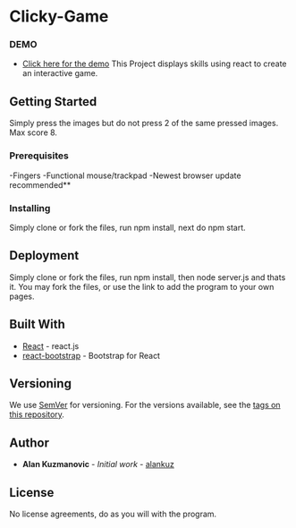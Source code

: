 # Clicky-Game

### DEMO 

* [Click here for the demo](https://flapjack-clicker.herokuapp.com/)
This Project displays skills using react to create an interactive game.

## Getting Started
Simply press the images but do not press 2 of the same pressed images. Max score 8.

### Prerequisites

-Fingers
-Functional mouse/trackpad
-Newest browser update recommended**

### Installing
Simply clone or fork the files, run npm install, next do npm start.

## Deployment

Simply clone or fork the files, run npm install, then node server.js and thats it. 
You may fork the files, or use the link to add the program to your own pages.

## Built With

* [React](https://reactjs.org/) - react.js
* [react-bootstrap](https://www.npmjs.com/package/react-bootstrap) - Bootstrap for React


## Versioning

We use [SemVer](http://semver.org/) for versioning. For the versions available, see the [tags on this repository](https://github.com/alankuz/Clicky-Game). 

## Author

* **Alan Kuzmanovic** - *Initial work* - [alankuz](https://github.com/alankuz)

## License

No license agreements, do as you will with the program. 
